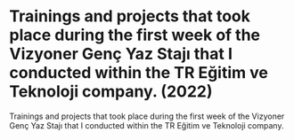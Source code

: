 # Trainings and projects that took place during the first week of the Vizyoner Genç Yaz Stajı that I conducted within the TR Eğitim ve Teknoloji company. (2022)

Trainings and projects that took place during the first week of the Vizyoner Genç Yaz Stajı that I conducted within the TR Eğitim ve Teknoloji company.
